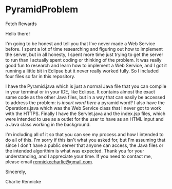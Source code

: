 # PyramidProblem
Fetch Rewards

Hello there!

I'm going to be honest and tell you that I've never made a Web Service before.  I spent a lot of time researching and figuring out how to implement the server, but in all honesty, I spent more time just trying to get the server to run than I actually spent coding or thinking of the problem.  It was really good fun to research and learn how to implement a Web Service, and I got it running a little bit in Eclipse but it never really worked fully.  So I included four files so far in this repository.  

I have the Pyramid.java which is just a normal Java file that you can compile in your terminal or in your IDE, like Eclipse.  It contains almost the exact same code as the other Java files, but in a way that can easily be accessed to address the problem: is *insert word here* a pyramid word?  I also have the Operations.java which was the Web Service class that I never got to work with the HTTPS.  Finally I have the Servlet.java and the index.jsp files, which were intended to use as a outlet for the user to have as an HTML input and a Java class working in the background.

I'm including all of it so that you can see my process and how I intended to do all of this.  I'm sorry if this isn't what you asked for, but I'm assuming that since I don't have a public server that anyone can access, the Java files or the intended algorithim is what was expected.  Thank you for your understanding, and I appreciate your time.  If you need to contact me, please email rennickecharlie@gmail.com.

Sincerely,

Charlie Rennicke
